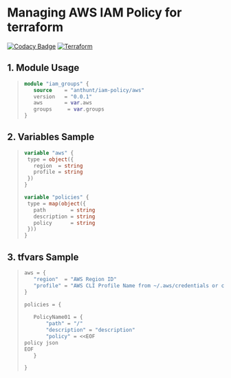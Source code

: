 # Managing AWS IAM Policy for terraform

[![Codacy Badge](https://api.codacy.com/project/badge/Grade/ed8e75d3a1194763b8a67582bbe3495b)](https://app.codacy.com/gh/anthunt/terraform-aws-iam-policy?utm_source=github.com&utm_medium=referral&utm_content=anthunt/terraform-aws-iam-policy&utm_campaign=Badge_Grade)
[![Terraform](https://img.shields.io/badge/Terraform-Registry:lastest-blue.svg)](https://registry.terraform.io/modules/anthunt/iam-policy/aws)

## 1. Module Usage
> ```terraform
> module "iam_groups" {
>    source    = "anthunt/iam-policy/aws"
>    version   = "0.0.1"
>    aws       = var.aws
>    groups     = var.groups
>}

## 2. Variables Sample
> ```terraform
> variable "aws" {
>  type = object({
>    region  = string
>    profile = string
>  })
>}
>
>variable "policies" {
>  type = map(object({
>    path        = string
>    description = string
>    policy      = string
>  }))
>}
> ````

## 3. tfvars Sample
> ```terraform
> aws = {
>    "region"  = "AWS Region ID"
>    "profile" = "AWS CLI Profile Name from ~/.aws/credentials or config"
> }
>
> policies = {
>    
>    PolicyName01 = {
>        "path" = "/"
>        "description" = "description"
>        "policy" = <<EOF
> policy json
> EOF
>    }
>
> }
> ```